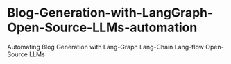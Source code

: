 # Blog-Generation-with-LangGraph-Open-Source-LLMs-automation
Automating Blog Generation with Lang-Graph Lang-Chain Lang-flow Open-Source LLMs
